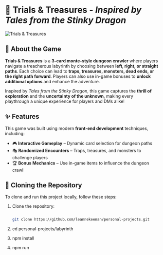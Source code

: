 # 🏹 Trials & Treasures - *Inspired by Tales from the Stinky Dragon*  

![Trials & Treasures](https://imgur.com/cUPG4G6.png)  

## 🎲 About the Game  
**Trials & Treasures** is a **3-card monte-style dungeon crawler** where players navigate a treacherous labyrinth by choosing between **left, right, or straight paths**. Each choice can lead to **traps, treasures, monsters, dead ends, or the right path forward**. Players can also use in-game bonuses to **unlock additional options** and enhance the adventure.  

Inspired by *Tales from the Stinky Dragon*, this game captures the **thrill of exploration** and the **uncertainty of the unknown**, making every playthrough a unique experience for players and DMs alike!  

## ✨ Features  
This game was built using modern **front-end development** techniques, including:  
  
- 🎮 **Interactive Gameplay** – Dynamic card selection for dungeon paths  
- 🎭 **Randomized Encounters** – Traps, treasures, and monsters to challenge players  
- 🏆 **Bonus Mechanics** – Use in-game items to influence the dungeon crawl   

## 📂 Cloning the Repository  

To clone and run this project locally, follow these steps:  

1. Clone the repository: 

   ```bash 

   git clone https://github.com/leannekeenan/personal-projects.git 

2. cd personal-projects/labyrinth

3. npm install

4. npm run